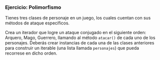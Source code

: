 ### Ejercicio: Polimorfismo
Tienes tres clases de personaje en un juego, los cuales cuentan con sus métodos de ataque específicos.

Crea un iterador que logre un ataque conjugado en el siguiente orden: Arquero, Mago, Guerrero, llamando al método `atacar()` de cada uno de los personajes. Deberás crear instancias de cada una de las clases anteriores para construir un iterable (una lista llamada `personajes`) que pueda recorrese en dicho orden.